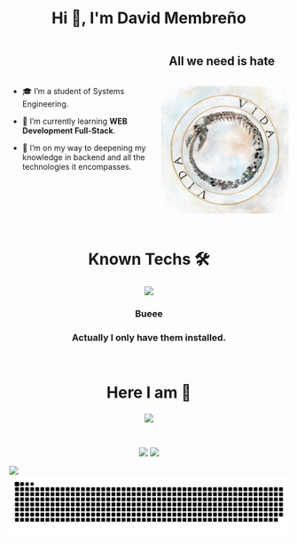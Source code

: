 <h1 align="center">Hi 👋, I'm David Membreño</h1>


<a target="_blank" align="center">
<!--h1 without bottom border-->
<div id="user-content-toc">
  <ul align="right">
    <summary><h2 style="display: inline-block">All we need is hate  ‎‎ ‎‎ ‎ ‎ ‎</h2></summary>
  </ul>
</div>  <img align="right" top="500"  width="230" alt="image" width="190" src="img/vida.png">
</a>

- 🎓 I’m a student of Systems Engineering.

- 🌱 I’m currently learning <strong>WEB Development Full-Stack</strong>.

- 🚀 I’m on my way to deepening my knowledge in backend and all the technologies it encompasses.

<br/>
<br><br><br><br>

<h1 align="center">Known Techs 🛠️</h1>

<!-- Tech stack icons -->
<p align="center">
  <a href="#">
    <img align="center" src="https://skillicons.dev/icons?i=cs,java,php,py,dotnet,css,html,js,nodejs,mysql,git,github,docker,postman,vscode,fastapi,linux&perline=12" />
  </a>
</p>
<h3 align="center"><strong>Bueee</strong></h3>
<h3 align="center"><strong>Actually I only have them installed.</strong></h3>

<br>


<!-- Connect with me -->
<h1 align="center">Here I am 🤝</h1>
<p align="center">
  <a href="https://www.instagram.com/david.mr00s/">
    <img align="center" src="https://skillicons.dev/icons?i=instagram&perline=12" />
  </a>
</p>
<br>

<!-- GitHub Analytics -->
<p align="center">
  <img height="150" src="https://github-readme-stats.vercel.app/api?username=david-mrios&theme=react&show_icons=true&include_all_commits=true" />
  <img height="150" src="https://github-readme-stats.vercel.app/api/top-langs/?username=david-mrios&theme=react&layout=compact" />
</p>

<!-- Horizontal Divider (Gradient) -->
<img src="https://user-images.githubusercontent.com/73097560/115834477-dbab4500-a447-11eb-908a-139a6edaec5c.gif">

<!-- Snake -->
<div align="center">
  <img src="https://raw.githubusercontent.com/david-mrios/david-mrios/output/github-contribution-grid-snake-dark.svg" alt="snake" />
</div>



